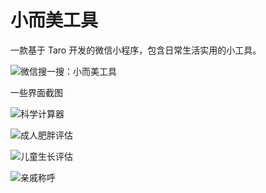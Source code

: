 # 小而美工具

一款基于 Taro 开发的微信小程序，包含日常生活实用的小工具。

![微信搜一搜：小而美工具](qrcode_soso.png)

一些界面截图

![科学计算器](screenshot1.png)

![成人肥胖评估](screenshot2.png)

![儿童生长评估](screenshot3.png)

![亲戚称呼](screenshot4.png)
